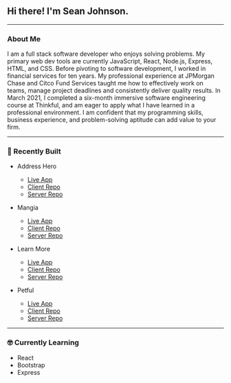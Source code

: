 ## Hi there! I'm Sean Johnson.

---

### About Me

I am a full stack software developer who enjoys solving problems. My primary web dev tools are currently JavaScript, React, Node.js, Express, HTML, and CSS. Before pivoting to software development, I worked in financial services for ten years. My professional experience at JPMorgan Chase and Citco Fund Services taught me how to effectively work on teams, manage project deadlines and consistently deliver quality results. In March 2021, I completed a six-month immersive software engineering course at Thinkful, and am eager to apply what I have learned in a professional environment. I am confident that my programming skills, business experience, and problem-solving aptitude can add value to your firm. 

---

### :hammer: Recently Built

- Address Hero  
  - [Live App](https://addresshero-client.vercel.app)  
  - [Client Repo](https://github.com/sean21johnson/AddressHero-Client)  
  - [Server Repo](https://github.com/sean21johnson/AddressHero-Server)  

- Mangia     
  - [Live App](https://mangia-client.vercel.app/)    
  - [Client Repo](https://github.com/sean21johnson/mangia-client)   
  - [Server Repo](https://github.com/sean21johnson/mangia-server)    

- Learn More    
  - [Live App](https://spaced-repetition-client-one.vercel.app/register)    
  - [Client Repo](https://github.com/sean21johnson/spacedRep-client)   
  - [Server Repo](https://github.com/sean21johnson/spacedRep-server)    

- Petful  
  - [Live App](https://petful-client-nu-taupe.vercel.app/)    
  - [Client Repo](https://github.com/sean21johnson/petful-client)   
  - [Server Repo](https://github.com/sean21johnson/petful-server)    

---

### :nerd_face: Currently Learning

- React
- Bootstrap
- Express
